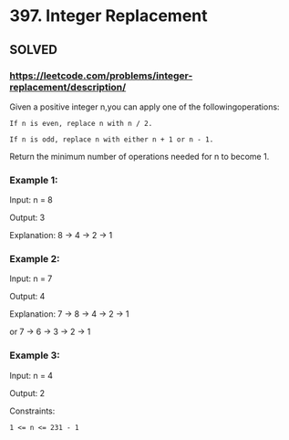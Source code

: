 # 397. Integer Replacement

## SOLVED
### https://leetcode.com/problems/integer-replacement/description/
Given a positive integer n,you can apply one of the followingoperations:





	If n is even, replace n with n / 2.

	If n is odd, replace n with either n + 1 or n - 1.





Return the minimum number of operations needed for n to become 1.





### Example 1:





Input: n = 8


Output: 3



Explanation: 8 -> 4 -> 2 -> 1





### Example 2:





Input: n = 7


Output: 4



Explanation: 7 -> 8 -> 4 -> 2 -> 1

or 7 -> 6 -> 3 -> 2 -> 1





### Example 3:





Input: n = 4


Output: 2







Constraints:





	1 <= n <= 231 - 1



